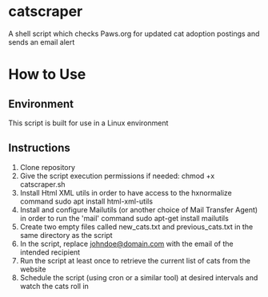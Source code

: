 # catscraper
A shell script which checks Paws.org for updated cat adoption postings and sends an email alert

# How to Use

## Environment

This script is built for use in a Linux environment

## Instructions

1. Clone repository
2. Give the script execution permissions if needed:
	chmod +x catscraper.sh
3. Install Html XML utils in order to have access to the hxnormalize command
	sudo apt install html-xml-utils 
4. Install and configure Mailutils (or another choice of Mail Transfer Agent) in order to run the 'mail' command 
	sudo apt-get install mailutils
5. Create two empty files called new_cats.txt and previous_cats.txt in the same directory as the script
6. In the script, replace johndoe@domain.com with the email of the intended recipient
7. Run the script at least once to retrieve the current list of cats from the website
8. Schedule the script (using cron or a similar tool) at desired intervals and watch the cats roll in

